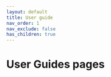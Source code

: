 ```yaml
---
layout: default
title: User guide
nav_order: 1
nav_exclude: false
has_children: true
---
```


# User Guides pages
